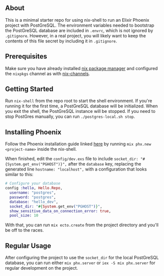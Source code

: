 ## About

This is a minimal starter repo for using nix-shell to run an Elixir Phoenix project with PostGreSQL. The environment variables needed to bootstrap the PostGreSQL database are included in `.envrc`, which is not ignored by `.gitignore`. However, in a real project, you will likely want to keep the contents of this file secret by including it in `.gitignore`.


## Prerequisites

Make sure you have already installed [nix package manager](https://nixos.org/manual/nix/stable/introduction.html) and configured the `nixpkgs` channel as with [nix-channels](https://nixos.wiki/wiki/Nix_channels).


## Getting Started

Run `nix-shell` from the repo root to start the shell environment. If you're running it for the first time, a PostGreSQL database will be initialized. When you exit the shell, the PostGreSQL instance will be stopped. If you need to stop PostGres manually, you can run `./postgres-local.sh stop`.


## Installing Phoenix

Follow the Phoenix installation guide linked [here](https://hexdocs.pm/phoenix/up_and_running.html) by running `mix phx.new <project-name>` inside the nix-shell.

When finished, edit the `config/dev.exs` file to include `socket_dir: "#{System.get_env("PGHOST")}",` after the `database` key, replacing the generated line `hostname: "localhost",` with a configuration that looks similar to this:

``` elixir
# Configure your database
config :hello, Hello.Repo,
  username: "postgres",
  password: "postgres",
  database: "hello_dev",
  socket_dir: "#{System.get_env("PGHOST")}",
  show_sensitive_data_on_connection_error: true,
  pool_size: 10
```

With that, you can run `mix ecto.create` from the project directory and you'll be off to the races.


## Regular Usage

After configuring the project to use the `socket_dir` for the local PostGreSQL database, you can run either `mix phx.server` or `iex -S mix phx.server` for regular development on the project.
